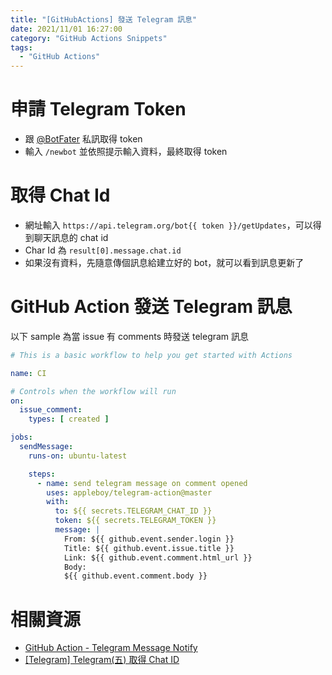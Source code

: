 ```yaml
---
title: "[GitHubActions] 發送 Telegram 訊息"
date: 2021/11/01 16:27:00
category: "GitHub Actions Snippets"
tags:
  - "GitHub Actions"
---
```


<!-- more -->

# 申請 Telegram Token

* 跟 [@BotFater](https://t.me/BotFather) 私訊取得 token
* 輸入 `/newbot` 並依照提示輸入資料，最終取得 token

# 取得 Chat Id

* 網址輸入 `https://api.telegram.org/bot{{ token }}/getUpdates`，可以得到聊天訊息的 chat id
* Char Id 為 `result[0].message.chat.id`
* 如果沒有資料，先隨意傳個訊息給建立好的 bot，就可以看到訊息更新了

# GitHub Action 發送 Telegram 訊息

以下 sample 為當 issue 有 comments 時發送 telegram 訊息

```yaml
# This is a basic workflow to help you get started with Actions

name: CI

# Controls when the workflow will run
on:
  issue_comment:
    types: [ created ]

jobs:
  sendMessage:
    runs-on: ubuntu-latest

    steps:
      - name: send telegram message on comment opened
        uses: appleboy/telegram-action@master
        with:
          to: ${{ secrets.TELEGRAM_CHAT_ID }}
          token: ${{ secrets.TELEGRAM_TOKEN }}
          message: |
            From: ${{ github.event.sender.login }}
            Title: ${{ github.event.issue.title }}
            Link: ${{ github.event.comment.html_url }}
            Body:
            ${{ github.event.comment.body }}
```

# 相關資源

* [GitHub Action - Telegram Message Notify](https://github.com/marketplace/actions/telegram-message-notify)
* [[Telegram] Telegram(五) 取得 Chat ID](http://blog.3dgowl.com/telegram-telegram%E4%BA%94-%E5%8F%96%E5%BE%97-chat-id/)
